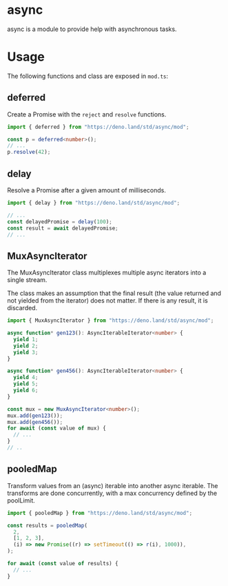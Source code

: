 # async

async is a module to provide help with asynchronous tasks.

# Usage

The following functions and class are exposed in `mod.ts`:

## deferred

Create a Promise with the `reject` and `resolve` functions.

```typescript
import { deferred } from "https://deno.land/std/async/mod";

const p = deferred<number>();
// ...
p.resolve(42);
```

## delay

Resolve a Promise after a given amount of milliseconds.

```typescript
import { delay } from "https://deno.land/std/async/mod";

// ...
const delayedPromise = delay(100);
const result = await delayedPromise;
// ...
```

## MuxAsyncIterator

The MuxAsyncIterator class multiplexes multiple async iterators into a single
stream.

The class makes an assumption that the final result (the value returned and not
yielded from the iterator) does not matter. If there is any result, it is
discarded.

```typescript
import { MuxAsyncIterator } from "https://deno.land/std/async/mod";

async function* gen123(): AsyncIterableIterator<number> {
  yield 1;
  yield 2;
  yield 3;
}

async function* gen456(): AsyncIterableIterator<number> {
  yield 4;
  yield 5;
  yield 6;
}

const mux = new MuxAsyncIterator<number>();
mux.add(gen123());
mux.add(gen456());
for await (const value of mux) {
  // ...
}
// ..
```

## pooledMap

Transform values from an (async) iterable into another async iterable. The
transforms are done concurrently, with a max concurrency defined by the
poolLimit.

```typescript
import { pooledMap } from "https://deno.land/std/async/mod";

const results = pooledMap(
  2,
  [1, 2, 3],
  (i) => new Promise((r) => setTimeout(() => r(i), 1000)),
);

for await (const value of results) {
  // ...
}
```
